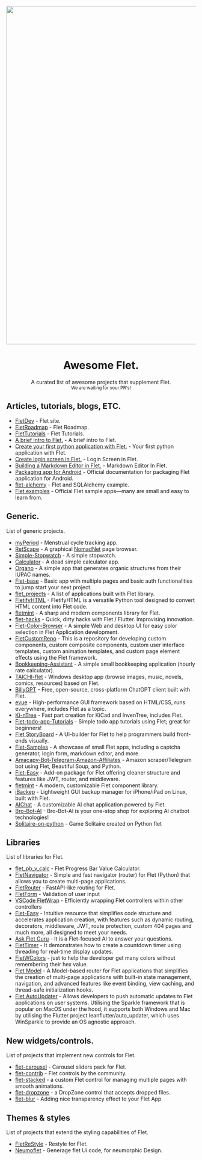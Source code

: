 <p align="center"><img src="banner_wide.png" width=900></p>

<h1 align="center">Awesome Flet.</h1>
<p align="center">A curated list of awesome projects that supplement Flet.<br><small>We are waiting for your PR's!</small></p>

<h2>Articles, tutorials, blogs, ETC.</h2>

- [FletDev](https://flet.dev) - Flet site.
- [FletRoadmap](https://flet.dev/roadmap/) - Flet Roadmap.
- [FletTutorials](https://flet.dev/docs/tutorials/) - Flet Tutorials.
- [A brief intro to Flet.](https://hackernoon.com/a-brief-intro-to-flet-building-flutter-apps-with-python) - A brief intro to Flet.
- [Create your first python application with Flet.](https://www.youtube.com/watch?v=-mZP91Y3naY) - Your first python application with Flet.
- [Create login screen in Flet.](https://www.youtube.com/watch?v=YWUM1Yx79mE) - Login Screen in Flet.
- [Building a Markdown Editor in Flet.](https://betterprogramming.pub/building-a-markdown-editor-previewer-with-flet-7d9b06d6dc4b) - Markdown Editor In Flet.
- [Packaging app for Android](https://flet.dev/docs/publish/android/) - Official documentation for packaging Flet application for Android.
- [flet-alchemy](https://github.com/nbilbo/flet-alchemy/tree/master) - Flet and SQLAlchemy example.
- [Flet examples](https://github.com/flet-dev/examples) - Official Flet sample apps—many are small and easy to learn from.

<h2>Generic.</h2>
<p>List of generic projects.</p>

- [myPeriod](https://codeberg.org/etux/myPeriod) - Menstrual cycle tracking app.
- [RetScape](https://codeberg.org/etux/RetScape) - A graphical [NomadNet](https://github.com/markqvist/NomadNet) page browser.
- [Simple-Stopwatch](https://github.com/taaaf11/Simple-Stopwatch) - A simple stopwatch.
- [Calculator](https://github.com/taaaf11/Calculator) - A dead simple calculator app.
- [Organo](https://github.com/Benitmulindwa/organo) - A simple app that generates organic structures from their IUPAC names.
- [Flet-base](https://github.com/TonyXdZ/flet-base) - Basic app with multiple pages and basic auth functionalities to jump start your next project.
- [flet_projects](https://github.com/LineIndent/flet_projects) - A list of applications built with Flet library.
- [FletifyHTML](https://github.com/Benitmulindwa/FletifyHTML) - FletifyHTML is a versatile Python tool designed to convert HTML content into Flet code.
- [fletmint](https://github.com/Bbalduzz/fletmint) - A sharp and modern components library for Flet.
- [flet-hacks](https://github.com/hololeo/flet-hacks) - Quick, dirty hacks with Flet / Flutter. Improvising innovation.
- [Flet-Color-Browser](https://github.com/ndonkoHenri/Flet-Color-Browser) - A simple Web and desktop UI for easy color selection in Flet Application development.
- [FletCustomRepo](https://github.com/LegendaryPistachio/FletCustomRepo) - This is a repository for developing custom components, custom composite components, custom user interface templates, custom animation templates, and custom page element effects using the Flet framework.
- [Bookkeeping-Assistant](https://github.com/jmzdd/Bookkeeping-Assistant) - A simple small bookkeeping application (hourly rate calculator).
- [TAICHI-flet](https://github.com/moshstudio/TAICHI-flet) - Windows desktop app (browse images, music, novels, comics, resources) based on Flet.
- [BillyGPT](https://github.com/B1lli/BillyGPT) - Free, open-source, cross-platform ChatGPT client built with Flet.
- [evue](https://github.com/scriptiot/evue) - High-performance GUI framework based on HTML/CSS, runs everywhere, includes Flet as a topic.
- [Ki-nTree](https://github.com/sparkmicro/Ki-nTree) - Fast part creation for KiCad and InvenTree, includes Flet.
- [Flet-todo-app-Tutorials](https://github.com/1Mr-Newton/Flet-todo-app-Tutorials) - Simple todo app tutorials using Flet; great for beginners!
- [Flet StoryBoard](https://github.com/SKbarbon/Flet_StoryBoard) - A UI-builder for Flet to help programmers build front-ends visually.
- [Flet-Samples](https://github.com/ndonkoHenri/Flet-Samples) - A showcase of small Flet apps, including a captcha generator, login form, markdown editor, and more.
- [Amacapy-Bot-Telegram-Amazon-Affiliates](https://github.com/sulasoft/Amacapy-Bot-Telegram-Amazon-Affiliates) - Amazon scraper/Telegram bot using Flet, Beautiful Soup, and Python.
- [Flet-Easy](https://github.com/Daxexs/flet-easy) - Add-on package for Flet offering cleaner structure and features like JWT, router, and middleware.
- [fletmint](https://github.com/Bbalduzz/fletmint) - A modern, customizable Flet component library.
- [iBackep](https://github.com/redromnon/iBackep) - Lightweight GUI backup manager for iPhone/iPad on Linux, built with Flet.
- [AIChat](https://github.com/Hayashi-Yudai/aichat) - A customizable AI chat application powered by Flet.
- [Bro-Bot-AI](https://github.com/UnnatMalik/CHAT-BOT) - Bro-Bot-AI is your one-stop shop for exploring AI chatbot technologies!
- [Solitaire-on-python](https://github.com/makhmud-dev/Solitaire-on-python) - Game Solitaire created on Python flet

<h2>Libraries</h2>
<p>List of libraries for Flet.</p>

- [flet_pb_v_calc](https://github.com/xzripper/flet_pb_v_calc) - Flet Progress Bar Value Calculator.
- [FletNavigator](https://github.com/xzripper/flet_navigator) - Simple and fast navigator (router) for Flet (Python) that allows you to create multi-page applications.
- [FletRouter](https://github.com/50Bytes-dev/flet-router) - FastAPI-like routing for Flet.
- [FletForm](https://github.com/50Bytes-dev/flet-form) - Validation of user input
- [VSCode FletWrap](https://github.com/50Bytes-dev/vscode-flet-wrap) - Efficiently wrapping Flet controllers within other controllers
- [Flet-Easy](https://github.com/Daxexs/flet-easy) - Intuitive resource that simplifies code structure and accelerates application creation, with features such as dynamic routing, decorators, middleware, JWT, route protection, custom 404 pages and much more, all designed to meet your needs.
- [Ask Flet Guru](https://gurubase.io/g/flet) - It is a Flet-focused AI to answer your questions.
- [FletTimer](https://github.com/omamkaz/flet-timer) - It demonstrates how to create a countdown timer using threading for real-time display updates.
- [FletWColors](https://github.com/omamkaz/flet-wcolors) - just to help the developer get many colors without remembering their hex value.
- [Flet Model](https://github.com/fasilwdr/flet-model) - A Model-based router for Flet applications that simplifies the creation of multi-page applications with built-in state management, navigation, and advanced features like event binding, view caching, and thread-safe initialization hooks.
- [Flet AutoUpdater](https://github.com/ap4499/sparkle_auto_updater) - Allows developers to push automatic updates to Flet applications on user systems. Utilising the Sparkle framework that is popular on MacOS under the hood, it supports both Windows and Mac by utilising the Flutter project leanflutter/auto_updater, which uses WinSparkle to provide an OS agnostic approach. 

<h2>New widgets/controls.</h2>
<p>List of projects that implement new controls for Flet.</p>

- [flet-carousel](https://github.com/naderidev/flet-carousel) - Carousel sliders pack for Flet.
- [flet-contrib](https://github.com/flet-dev/flet-contrib) - Flet controls by the community.
- [flet-stacked](https://github.com/omamkaz/flet-stacked) - a custom Flet control for managing multiple pages with smooth animations.
- [flet-dropzone](https://github.com/shiena/flet-dropzone) - a DropZone control that accepts dropped files.
- [flet-blur](https://github.com/shiena/flet-blur) - Adding nice transparency effect to your Flet App

<h2>Themes & styles</h2>
<p>List of projects that extend the styling capabilities of Flet.</p>

- [FletReStyle](https://github.com/xzripper/flet_restyle) - Restyle for Flet.
- [Neumoflet](https://github.com/Benitmulindwa/neumoflet) - Generage flet Ui code, for neumorphic Design.
